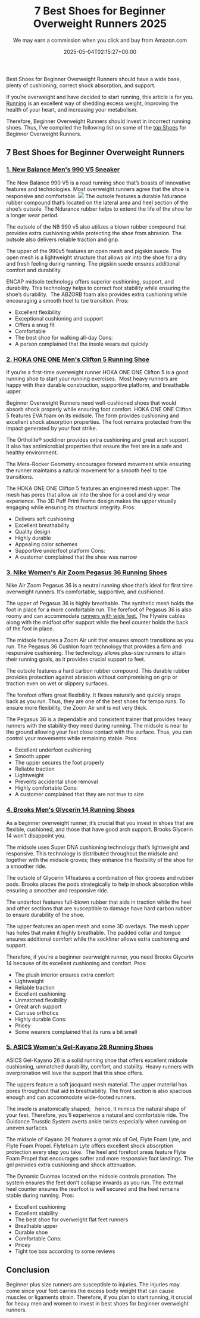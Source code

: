 ﻿---
author: We may earn a commission when you click and buy from Amazon.com
layout: post
title: 7 Best Shoes for Beginner Overweight Runners 2025
date: '2025-05-04T02:15:27+00:00'
categories:
- Product Reviews
- Running shoes
tags: []
slug: /best-shoes-for-beginner-overweight-runners/
lastmod: 2025-05-07T12:21:25+03:00
---

Best Shoes for Beginner Overweight Runners should have a wide base, plenty of cushioning, correct shock absorption, and support.

If you’re overweight and have decided to start running, this article is for you.
[Running](https://pestpolicy.com/best-shoes-for-running-on-pavement/)
is an excellent way of shedding excess weight, improving the health of your heart, and increasing your metabolism.

Therefore, Beginner Overweight Runners should invest in incorrect running shoes. Thus, I’ve compiled the following list on some of the
[top Shoes](https://pestpolicy.com/best-stability-running-shoes-for-overpronators/)
for Beginner Overweight Runners.
## 7 Best Shoes for Beginner Overweight Runners
### [1. New Balance Men's 990 V5 Sneaker](https://www.amazon.com/dp/B07L8L5KQF/?tag=p-policy-20)
The New Balance 990 V5 is a road running shoe that’s boasts of innovative features and technologies. Most overweight runners agree that the shoe is responsive and comfortable.
![](/assets/img/04/Best-Shoes-for-Beginner-Overweight-Runners-300x200.jpg)
The outsole features a durable Ndurance rubber compound that’s located on the lateral area and heel section of the shoe’s outsole. The Ndurance rubber helps to extend the life of the shoe for a longer wear period.

The outsole of the NB 990 v5 also utilizes a blown rubber compound that provides extra cushioning while protecting the shoe from abrasion. The outsole also delivers reliable traction and grip.

The upper of the 990v5 features an open mesh and pigskin suede. The open mesh is a lightweight structure that allows air into the shoe for a dry and fresh feeling during running. The pigskin suede ensures additional comfort and durability.

ENCAP midsole technology offers superior cushioning, support, and durability. This technology helps to correct foot stability while ensuring the shoe’s durability.  The ABZORB foam also provides extra cushioning while encouraging a smooth heel to toe transition.
Pros:
- Excellent flexibility
- Exceptional cushioning and support
- Offers a snug fit
- Comfortable
- The best shoe for walking all-day
Cons:
- A person complained that the insole wears out quickly
### [2. HOKA ONE ONE Men's Clifton 5 Running Shoe](https://www.amazon.com/dp/B0788T3GS8/?tag=p-policy-20)
If you’re a first-time overweight runner HOKA ONE ONE Clifton 5 is a good running shoe to start your running exercises.  Most heavy runners are happy with their durable construction, supportive platform, and breathable upper.

Beginner Overweight Runners need well-cushioned shoes that would absorb shock properly while ensuring foot comfort. HOKA ONE ONE Clifton 5 features EVA foam on its midsole. The form provides cushioning and excellent shock absorption properties. The foot remains protected from the impact generated by your foot strike.

The Ortholite® sockliner provides extra cushioning and great arch support. It also has antimicrobial properties that ensure the feet are in a safe and healthy environment.

The Meta-Rocker Geometry encourages forward movement while ensuring the runner maintains a natural movement for a smooth heel to toe transitions.

The HOKA ONE ONE Clifton 5 features an engineered mesh upper. The mesh has pores that allow air into the shoe for a cool and dry wear experience. The 3D Puff Print Frame design makes the upper visually engaging while ensuring its structural integrity.
Pros:
- Delivers soft cushioning
- Excellent breathability
- Quality design
- Highly durable
- Appealing color schemes
- Supportive underfoot platform
Cons:
- A customer complained that the shoe was narrow
### [3. Nike Women's Air Zoom Pegasus 36 Running Shoes](https://www.amazon.com/dp/B07LDG13Y5/?tag=p-policy-20)
Nike Air Zoom Pegasus 36 is a neutral running shoe that’s ideal for first time overweight runners. It’s comfortable, supportive, and cushioned.

The upper of Pegasus 36 is highly breathable. The synthetic mesh holds the foot in place for a more comfortable run. The forefoot of Pegasus 36 is also roomy and can accommodate
[runners with wide feet.](https://pestpolicy.com/best-running-shoes-for-men-with-wide-feet/)
The Flywire cables along with the midfoot offer support while the heel counter holds the back of the foot in place.

The midsole features a Zoom Air unit that ensures smooth transitions as you run. The Pegasus 36 Cushlon foam technology that provides a firm and responsive cushioning. The technology allows plus-size runners to attain their running goals, as it provides crucial support to feet.

The outsole features a hard carbon rubber compound. This durable rubber provides protection against abrasion without compromising on grip or traction even on wet or slippery surfaces.

The forefoot offers great flexibility. It flexes naturally and quickly snaps back as you run. Thus, they are one of the best shoes for tempo runs. To ensure more flexibility, the Zoom Air unit is not very thick.

The Pegasus 36 is a dependable and consistent trainer that provides heavy runners with the stability they need during running. The midsole is near to the ground allowing your feet close contact with the surface. Thus, you can control your movements while remaining stable.
Pros:
- Excellent underfoot cushioning
- Smooth upper
- The upper secures the foot properly
- Reliable traction
- Lightweight
- Prevents accidental shoe removal
- Highly comfortable
Cons:
- A customer complained that they are not true to size
### [4. Brooks Men's Glycerin 14 Running Shoes](https://www.amazon.com/dp/B017MZAO0Q/?tag=p-policy-20)
As a beginner overweight runner, it’s crucial that you invest in shoes that are flexible, cushioned, and those that have good arch support. Brooks Glycerin 14 won’t disappoint you.

The midsole uses Super DNA cushioning technology that’s lightweight and responsive. This technology is distributed throughout the midsole and together with the midsole groves; they enhance the flexibility of the shoe for a smoother ride.

The outsole of Glycerin 14features a combination of flex grooves and rubber pods. Brooks places the pods strategically to help in shock absorption while ensuring a smoother and responsive ride.

The underfoot features full-blown rubber that aids in traction while the heel and other sections that are susceptible to damage have hard carbon rubber to ensure durability of the shoe.

The upper features an open mesh and some 3D overlays. The mesh upper has holes that make it highly breathable. The padded collar and tongue ensures additional comfort while the sockliner allows extra cushioning and support.

Therefore, if you’re a beginner overweight runner, you need Brooks Glycerin 14 because of its excellent cushioning and comfort.
Pros:
- The plush interior ensures extra comfort
- Lightweight
- Reliable traction
- Excellent cushioning
- Unmatched flexibility
- Great arch support
- Can use orthotics
- Highly durable
Cons:
- Pricey
- Some wearers complained that its runs a bit small
### [5. ASICS Women's Gel-Kayano 26 Running Shoes](https://www.amazon.com/dp/B07S9L1NY4/?tag=p-policy-20)
ASICS Gel-Kayano 26 is a solid running shoe that offers excellent midsole cushioning, unmatched durability, comfort, and stability. Heavy runners with overpronation will love the support that this shoe offers.

The uppers feature a soft jacquard mesh material. The upper material has pores throughout that aid in breathability. The front section is also spacious enough and can accommodate wide-footed runners.

The insole is anatomically shaped;   hence, it mimics the natural shape of your feet. Therefore, you’ll experience a natural and comfortable ride. The Guidance Trusstic System averts ankle twists especially when running on uneven surfaces.

The midsole of Kayano 26 features a great mix of Gel, Flyte Foam Lyte, and Flyte Foam Propel. Flytefoam Lyte offers excellent shock absorption protection every step you take.  The heel and forefoot areas feature Flyte Foam Propel that encourages softer and more responsive foot landings. The gel provides extra cushioning and shock attenuation.

The Dynamic Duomax located on the midsole controls pronation. The system ensures the feet don’t collapse inwards as you run. The external heel counter ensures the rearfoot is well secured and the heel remains stable during running.
Pros:
- Excellent cushioning
- Excellent stability
- The best shoe for overweight flat feet runners
- Breathable upper
- Durable shoe
- Comfortable
Cons:
- Pricey
- Tight toe box according to some reviews
## Conclusion
Beginner plus size runners are susceptible to injuries. The injuries may come since your feet carries the excess body weight that can cause muscles or ligaments strain. Therefore, if you plan to start running, it crucial for heavy men and women to invest in best shoes for beginner overweight runners.